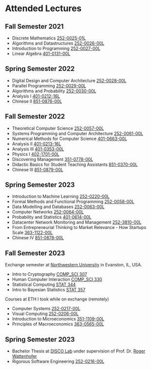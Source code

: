 # Attended Lectures

## Fall Semester 2021
- Discrete Mathematics [252-0025-01L](http://www.vvz.ethz.ch/Vorlesungsverzeichnis/lerneinheit.view?lerneinheitId=147043&semkez=2021W&lang=en)
- Algorithms and Datastructures [252-0026-00L](http://www.vvz.ethz.ch/Vorlesungsverzeichnis/lerneinheit.view?lerneinheitId=146603&semkez=2021W&lang=en)
- Introduction to Programming [252-0027-00L](http://www.vvz.ethz.ch/Vorlesungsverzeichnis/lerneinheit.view?lerneinheitId=148279&semkez=2021W&lang=en)
- Linear Algebra [401-0131-00L](http://www.vvz.ethz.ch/Vorlesungsverzeichnis/lerneinheit.view?lerneinheitId=148509&semkez=2021W&lang=en)

## Spring Semester 2022
- Digital Design and Computer Architecture [252-0028-00L](http://www.vvz.ethz.ch/Vorlesungsverzeichnis/lerneinheit.view?lerneinheitId=159117&semkez=2022S&lang=de)
- Parallel Programming [252-0029-00L](http://www.vvz.ethz.ch/Vorlesungsverzeichnis/lerneinheit.view?lerneinheitId=157750&semkez=2022S&lang=en)
- Algorithms and Probability [252-0030-00L](http://www.vvz.ethz.ch/Vorlesungsverzeichnis/lerneinheit.view?lerneinheitId=157731&semkez=2022S&lang=en)
- Analysis I [401-0212-16L](http://www.vvz.ethz.ch/Vorlesungsverzeichnis/lerneinheit.view?lerneinheitId=158644&semkez=2022S&lang=en)
- Chinese II [851-0876-00L](https://www.sprachenzentrum.uzh.ch/static/services/prod/frontend/fKursdetail.php?targetgpid=zielgruppe:studentETHZ&sprachid=sprache:chinesisch&kursnr=442be8fc-245d-411a-b827-bb6ac636dca3&lang=en)

## Fall Semester 2022
- Theoretical Computer Science [252-0057-00L](http://www.vvz.ethz.ch/Vorlesungsverzeichnis/lerneinheit.view?lerneinheitId=163672&semkez=2022W&lang=en)
- Systems Programming and Computer Architecture [252-0061-00L](http://www.vvz.ethz.ch/Vorlesungsverzeichnis/lerneinheit.view?lerneinheitId=162562&semkez=2022W&lang=en)
- Numerical Methods for Computer Science [401-0663-00L](http://www.vvz.ethz.ch/Vorlesungsverzeichnis/lerneinheit.view?lerneinheitId=162598&semkez=2022W&lang=en)
- Analysis II [401-0213-16L](http://www.vvz.ethz.ch/Vorlesungsverzeichnis/lerneinheit.view?lerneinheitId=162699&semkez=2022W&lang=en)
- Analysis III [401-0353-00L](http://www.vvz.ethz.ch/Vorlesungsverzeichnis/lerneinheit.view?lerneinheitId=163429&semkez=2022W&lang=en)
- Physics I [402-1701-00L](http://www.vvz.ethz.ch/Vorlesungsverzeichnis/lerneinheit.view?lerneinheitId=161894&semkez=2022W&lang=en)
- Discovering Management [351-0778-00L](http://www.vvz.ethz.ch/Vorlesungsverzeichnis/lerneinheit.view?lerneinheitId=163319&semkez=2022W&lang=en)
- Didactic Basics for Student Teaching Assistants [851-0370-00L](http://www.vvz.ethz.ch/Vorlesungsverzeichnis/lerneinheit.view?lerneinheitId=162262&semkez=2022W&lang=en)
- Chinese III [851-0879-00L](https://www.vvz.ethz.ch/Vorlesungsverzeichnis/lerneinheit.view?lang=en&lerneinheitId=172508&semkez=2023W&ansicht=LEHRVERANSTALTUNGEN&)

## Spring Semester 2023
- Introduction to Machine Learning [252-0220-00L](http://www.vvz.ethz.ch/Vorlesungsverzeichnis/lerneinheit.view?lerneinheitId=167629&semkez=2023S&lang=en)
- Formal Methods and Functional Programming [252-0058-00L](http://www.vvz.ethz.ch/Vorlesungsverzeichnis/lerneinheit.view?lerneinheitId=168549&semkez=2023S&lang=en)
- Data Modelling and Databases [252-0063-00L](http://www.vvz.ethz.ch/Vorlesungsverzeichnis/lerneinheit.view?lerneinheitId=168611&semkez=2023S&lang=en)
- Computer Networks [252-0064-00L](http://www.vvz.ethz.ch/Vorlesungsverzeichnis/lerneinheit.view?lerneinheitId=168727&semkez=2023S&lang=en)
- Probability and Statistics [401-0614-00L](http://www.vvz.ethz.ch/Vorlesungsverzeichnis/lerneinheit.view?lerneinheitId=168722&semkez=2023S&lang=en)
- Datacenter Network Monitoring and Management [252-3810-00L](http://www.vvz.ethz.ch/Vorlesungsverzeichnis/lerneinheit.view?lerneinheitId=166856&semkez=2023S&lang=en)
- From Entrepreneurial Thinking to Market Relevance - How Startups Scale [363-1122-00L](http://www.vvz.ethz.ch/Vorlesungsverzeichnis/lerneinheit.view?lerneinheitId=168749&semkez=2023S&lang=en)
- Chinese IV [851-0878-00L](https://www.sprachenzentrum.uzh.ch/static/services/prod/frontend/fKursdetail.php?targetgpid=zielgruppe:studentETHZ&sprachid=sprache:chinesisch&kursnr=7a35ccd4-13cd-4cb3-ad57-c35f59b83fea&lang=en)

## Fall Semester 2023

Exchange semester at [Northwestern University](https://www.northwestern.edu) in Evanston, IL, USA.
- Intro to Cryptography [COMP_SCI 307](https://www.mccormick.northwestern.edu/computer-science/academics/courses/descriptions/307.html)
- Human Computer Interaction [COMP_SCI 330](https://www.mccormick.northwestern.edu/computer-science/academics/courses/descriptions/330-1.html)
- Statistical Computing [STAT 344](https://class-descriptions.northwestern.edu/4920/WCAS/STAT/16697)
- Intro to Bayesian Statistics [STAT 357](https://class-descriptions.northwestern.edu/4920/WCAS/STAT/16932)

Courses at ETH I took while on exchange (remotely)
- Computer Systems [252-0217-00L](http://www.vvz.ethz.ch/Vorlesungsverzeichnis/lerneinheit.view?lerneinheitId=173502&semkez=2023W&lang=en)
- Visual Computing [252-0206-00L](http://www.vvz.ethz.ch/Vorlesungsverzeichnis/lerneinheit.view?lerneinheitId=172227&semkez=2023W&lang=en)
- Introduction to Microeconomics [351-1109-00L](http://www.vvz.ethz.ch/Vorlesungsverzeichnis/lerneinheit.view?lerneinheitId=173199&semkez=2023W&lang=en)
- Principles of Macroeconomics [363-0565-00L](http://www.vvz.ethz.ch/Vorlesungsverzeichnis/lerneinheit.view?lerneinheitId=172305&semkez=2023W&lang=en)

## Spring Semester 2023

- Bachelor Thesis at [DISCO Lab](https://disco.ethz.ch) under supervision of Prof. Dr. [Roger Wattenhofer](https://disco.ethz.ch/members/wroger)
- Rigorous Software Engineering [252-0216-00L](http://www.vvz.ethz.ch/Vorlesungsverzeichnis/lerneinheit.view?lerneinheitId=177126&semkez=2024S&lang=en)
